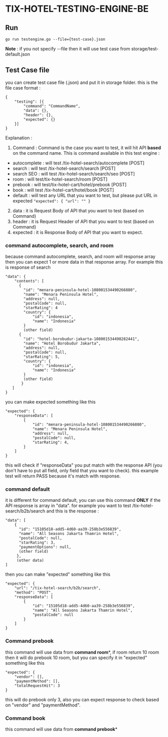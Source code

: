 # TIX-HOTEL-TESTING-ENGINE-BE

## Run
```
go run testengine.go --file={test-case}.json
```
**Note** : if you not specify --file then it will use test case from storage/test-default.json

## Test Case file
you can create test case file (.json) and put it in storage folder. this is the file case format :
```
{
	"testing": [{
		"command": "CommandName",
		"data": {},
		"header": {},
		"expected": {}
	}]
}
```
Explanation : 
1. Command : Command is the case you want to test, it will hit API **based** on the command name. This is command available in this test engine : 
  - autocomplete : will test /tix-hotel-search/autocomplete [POST]
  - search : will test /tix-hotel-search/search [POST]
  - search SEO : will test /tix-hotel-search/search/seo [POST]
  - room : will test/tix-hotel-search/room [POST]
  - prebook : will test/tix-hotel-cart/hotel/prebook [POST]
  - book : will test /tix-hotel-cart/hotel/book [POST]
  - default : will test any URL that you want to test, but please put URL in expected
        ```
        "expected": {
          "url": ""
        }
        ```
2. data : it is Request Body of API that you want to test (based on Command)
3. header : it is Request Header of API that you want to test (based on Command)
4. expected : it is Response Body of API that you want to expect.

### command autocomplete, search, and room
because command autocomplete, search, and room will response array then you can expect 1 or more data in that response array. For example this is response of search
```
"data": {
    "contents": [
      {
        "id": "menara-peninsula-hotel-108001534490266880",
        "name": "Menara Peninsula Hotel",
        "address": null,
        "postalCode": null,
        "starRating": 4
        "country": {
            "id": "indonesia",
            "name": "Indonesia"
        }
        (other field)
      {
        "id": "hotel-borobudur-jakarta-108001534490282441",
        "name": "Hotel Borobudur Jakarta",
        "address": null,
        "postalCode": null,
        "starRating": 5,
        "country": {
            "id": "indonesia",
            "name": "Indonesia"
        }
        (other field)
       }
   ]
}
```

you can make expected something like this
```
"expected": {
    "responseData": [
        {
            "id": "menara-peninsula-hotel-108001534490266880",
            "name": "Menara Peninsula Hotel",
            "address": null,
            "postalCode": null,
            "starRating": 4,
        }
    ]
}
```

this will check if "responseData" you put match with the response API (you don't have to put all field, only field that you want to check). this example test will return PASS because it's match with response.

### command default
it is different for command default, you can use this command **ONLY** if the API response is array in "data".
for example you want to test /tix-hotel-search/b2b/search and this is the response :
```
"data": [
    {
      "id": "15105d18-add5-4d60-aa39-258b3e556839",
      "name": "All Seasons Jakarta Thamrin Hotel",
      "postalCode": null,
      "starRating": 3,
      "paymentOptions": null,
      (other field)
     },
     (other data)
]
```
then you can make "expected" something like this
```
"expected": {
    "url": "/tix-hotel-search/b2b/search",
    "method": "POST",
    "responseData": [
        {
            "id": "15105d18-add5-4d60-aa39-258b3e556839",
            "name": "All Seasons Jakarta Thamrin Hotel",
            "postalCode": null
        }
    ]
}
```

### Command prebook
this command will use data from **command room***, if room return 10 room then it will do prebook 10 room, but you can specify it in "expected" something like this
```
"expected": {
    "vendor": [],
    "paymentMethod": [],
    "totalRequestHit": 3
}
```
this will do prebook only 3, also you can expect response to check based on "vendor" and "paymentMethod".

### Command book
this command will use data from **command prebook***
